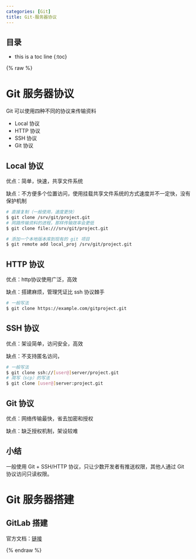 ```yaml
---
categories: [Git]
title: Git-服务器协议
---
```


## 目录
+ this is a toc line
{:toc}

{% raw %}

# Git 服务器协议
Git 可以使用四种不同的协议来传输资料
+ Local 协议
+ HTTP 协议
+ SSH 协议
+ Git 协议

## Local 协议
优点：简单，快速，共享文件系统

缺点：不方便多个位置访问，使用挂载共享文件系统的方式速度并不一定快，没有保护机制

```bash
# 直接复制（一般使用，速度更快）
$ git clone /srv/git/project.git
# 网路传输资料的进程，那样传输效率会更低
$ git clone file:///srv/git/project.git

# 添加一个本地版本库到现有的 git 项目
$ git remote add local_proj /srv/git/project.git
```

## HTTP 协议
优点：http协议使用广泛，高效

缺点：搭建麻烦，管理凭证比 ssh 协议棘手

```bash
# 一般写法
$ git clone https://example.com/gitproject.git
```

## SSH 协议
优点：架设简单，访问安全，高效

缺点：不支持匿名访问，

```bash
# 一般写法
$ git clone ssh://[user@]server/project.git
# 简写（scp）的写法
$ git clone [user@]server:project.git
```

## Git 协议
优点：网络传输最快，省去加密和授权

缺点：缺乏授权机制，架设较难


## 小结
一般使用 Git + SSH/HTTP 协议，只让少数开发者有推送权限，其他人通过 Git 协议访问只读权限。


# Git 服务器搭建
## GitLab 搭建

官方文档：[链接](
https://git-scm.com/book/zh/v2/%E6%9C%8D%E5%8A%A1%E5%99%A8%E4%B8%8A%E7%9A%84-Git-GitLab)

{% endraw %}

